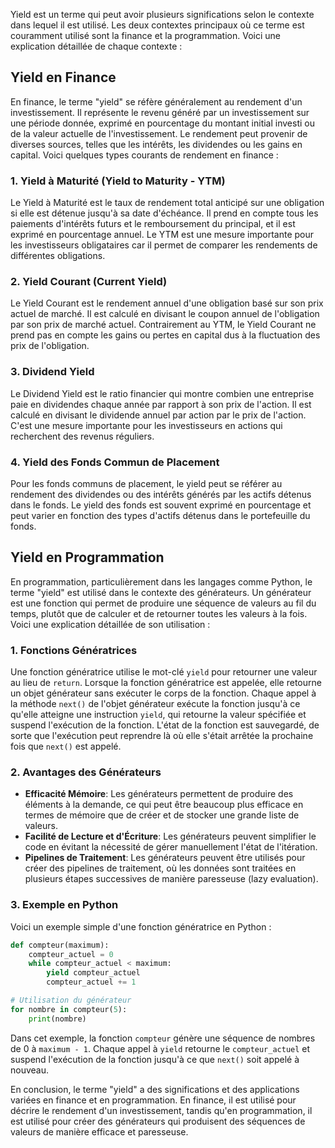 Yield est un terme qui peut avoir plusieurs significations selon le contexte dans lequel il est utilisé. Les deux contextes principaux où ce terme est couramment utilisé sont la finance et la programmation. Voici une explication détaillée de chaque contexte :

## Yield en Finance

En finance, le terme "yield" se réfère généralement au rendement d'un investissement. Il représente le revenu généré par un investissement sur une période donnée, exprimé en pourcentage du montant initial investi ou de la valeur actuelle de l'investissement. Le rendement peut provenir de diverses sources, telles que les intérêts, les dividendes ou les gains en capital. Voici quelques types courants de rendement en finance :

### 1. **Yield à Maturité (Yield to Maturity - YTM)**
Le Yield à Maturité est le taux de rendement total anticipé sur une obligation si elle est détenue jusqu'à sa date d'échéance. Il prend en compte tous les paiements d'intérêts futurs et le remboursement du principal, et il est exprimé en pourcentage annuel. Le YTM est une mesure importante pour les investisseurs obligataires car il permet de comparer les rendements de différentes obligations.

### 2. **Yield Courant (Current Yield)**
Le Yield Courant est le rendement annuel d'une obligation basé sur son prix actuel de marché. Il est calculé en divisant le coupon annuel de l'obligation par son prix de marché actuel. Contrairement au YTM, le Yield Courant ne prend pas en compte les gains ou pertes en capital dus à la fluctuation des prix de l'obligation.

### 3. **Dividend Yield**
Le Dividend Yield est le ratio financier qui montre combien une entreprise paie en dividendes chaque année par rapport à son prix de l'action. Il est calculé en divisant le dividende annuel par action par le prix de l'action. C'est une mesure importante pour les investisseurs en actions qui recherchent des revenus réguliers.

### 4. **Yield des Fonds Commun de Placement**
Pour les fonds communs de placement, le yield peut se référer au rendement des dividendes ou des intérêts générés par les actifs détenus dans le fonds. Le yield des fonds est souvent exprimé en pourcentage et peut varier en fonction des types d'actifs détenus dans le portefeuille du fonds.

## Yield en Programmation

En programmation, particulièrement dans les langages comme Python, le terme "yield" est utilisé dans le contexte des générateurs. Un générateur est une fonction qui permet de produire une séquence de valeurs au fil du temps, plutôt que de calculer et de retourner toutes les valeurs à la fois. Voici une explication détaillée de son utilisation :

### 1. **Fonctions Génératrices**
Une fonction génératrice utilise le mot-clé `yield` pour retourner une valeur au lieu de `return`. Lorsque la fonction génératrice est appelée, elle retourne un objet générateur sans exécuter le corps de la fonction. Chaque appel à la méthode `next()` de l'objet générateur exécute la fonction jusqu'à ce qu'elle atteigne une instruction `yield`, qui retourne la valeur spécifiée et suspend l'exécution de la fonction. L'état de la fonction est sauvegardé, de sorte que l'exécution peut reprendre là où elle s'était arrêtée la prochaine fois que `next()` est appelé.

### 2. **Avantages des Générateurs**
- **Efficacité Mémoire**: Les générateurs permettent de produire des éléments à la demande, ce qui peut être beaucoup plus efficace en termes de mémoire que de créer et de stocker une grande liste de valeurs.
- **Facilité de Lecture et d'Écriture**: Les générateurs peuvent simplifier le code en évitant la nécessité de gérer manuellement l'état de l'itération.
- **Pipelines de Traitement**: Les générateurs peuvent être utilisés pour créer des pipelines de traitement, où les données sont traitées en plusieurs étapes successives de manière paresseuse (lazy evaluation).

### 3. **Exemple en Python**
Voici un exemple simple d'une fonction génératrice en Python :

```python
def compteur(maximum):
    compteur_actuel = 0
    while compteur_actuel < maximum:
        yield compteur_actuel
        compteur_actuel += 1

# Utilisation du générateur
for nombre in compteur(5):
    print(nombre)
```

Dans cet exemple, la fonction `compteur` génère une séquence de nombres de 0 à `maximum - 1`. Chaque appel à `yield` retourne le `compteur_actuel` et suspend l'exécution de la fonction jusqu'à ce que `next()` soit appelé à nouveau.

En conclusion, le terme "yield" a des significations et des applications variées en finance et en programmation. En finance, il est utilisé pour décrire le rendement d'un investissement, tandis qu'en programmation, il est utilisé pour créer des générateurs qui produisent des séquences de valeurs de manière efficace et paresseuse.